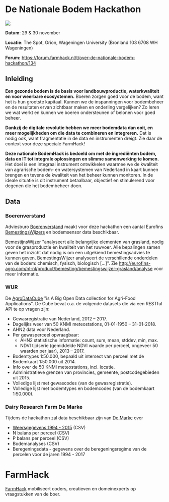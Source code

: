 # De Nationale Bodem Hackathon

![](https://forum.farmhack.nl/uploads/default/optimized/1X/37c8bad377c83a477daf1946d1f1574b203c8de6_1_690x350.png)

**Datum**: 29 & 30 november

**Locatie**: The Spot, Orion, Wageningen University (Bronland 103 6708 WH Wageningen)

**Forum:** https://forum.farmhack.nl/t/over-de-nationale-bodem-hackathon/134

## Inleiding
**Een gezonde bodem is de basis voor landbouwproductie, waterkwaliteit en voor weerbare ecosystemen.** Boeren zorgen goed voor de bodem, want het is hun grootste kapitaal. Kunnen we de inspanningen voor bodembeheer en de resultaten ervan zichtbaar maken en onderling vergelijken? Zo leren we wat werkt en kunnen we boeren ondersteunen of belonen voor goed beheer.

**Dankzij de digitale revolutie hebben we meer bodemdata dan ooit, en meer mogelijkheden om die data te combineren en integreren.** Dat is nodig ook, want fragmentatie in de data en instrumenten dreigt. Zie daar de context voor deze speciale FarmHack! 

**Deze nationale BodemHack is bedoeld om met de ingrediënten bodem, data en IT tot integrale oplossingen en slimme samenwerking te komen.** Het doel is een integraal instrument ontwikkelen waarmee we de kwaliteit van agrarische bodem- en watersystemen van Nederland in kaart kunnen brengen en tevens de kwaliteit van het beheer kunnen monitoren.  In de ideale situatie is dit instrument betaalbaar, objectief en stimulerend voor degenen die het bodembeheer doen.

## Data

### Boerenverstand

Adviesburo [Boerenverstand](http://www.boerenverstand.nl/boerenverstand/over-ons/) maakt voor deze hackathon een aantal Eurofins  [BemestingsWijzers](http://eurofins-agro.com/nl-nl/product/bemesting/bemestingswijzer-grasland) en bodemsensor data beschikbaar.

BemestijnsWijzer "analyseert alle belangrijke elementen van grasland, nodig voor de grasproductie en kwaliteit van het ruwvoer. Alle bepalingen samen geven het inzicht dat nodig is om een uitgekiend bemestingsadvies te kunnen geven. BemestingsWijzer analyseert de verschillende onderdelen van de bodem: chemisch, fysisch, biologisch [...]". Zie http://eurofins-agro.com/nl-nl/product/bemesting/bemestingswijzer-grasland/analyse voor meer informatie. 

### WUR 

De [AgroDataCube](http://agrodatacube.wur.nl) "is A Big Open Data collection for Agri-Food Applications". De Cube bevat o.a. de volgende datasets die via een RESTful API te op vragen zijn:
  - Gewasregistratie van Nederland, 2012 – 2017.
  - Dagelijks weer van 50 KNMI meteostations, 01-01-1950 – 31-01-2018.
  - AHN2 data voor Nederland.
  - Per gewasperceel opvraagbaar:
    - AHN2 statistische informatie: count, sum, mean, stddev, min, max.
    - NDVI tijdserie (gemiddelde NDVI waarde per perceel, ongeveer 50 waarden per jaar), 2013 – 2017.
  - Bodemtypes 1:50.000, bepaald uit intersect van perceel met de Bodemkaart 1:50.000 uit 2014.
  - Info over de 50 KNMI meteostations, incl. locatie.
  - Administratieve grenzen van provincies, gemeente, postcodegebieden uit 2015.
  - Volledige lijst met gewascodes (van de gewasregistratie).
  - Volledige lijst met bodemtypes en bodemcodes (van de bodemkaart 1:50.000).
  
 ### Dairy Research Farm De Marke

Tijdens de hackathon zal data beschikbaar zijn van [De Marke](https://www.wur.nl/en/location/De-Marke-1.htm) over 

- [Weersgegevens 1994 - 2015](https://github.com/FarmHackNL/Bodemhack-2018/tree/master/data/De%20Marke/weersgegevens) (CSV)
- N balans per perceel (CSV)
- P balans per perceel (CSV)
- Bodemanalyses (CSV)
- Beregeningsdata - gegevens over de beregeningsregime van de percelen voor de jaren 1994 - 2017 
  
# FarmHack 

[FarmHack](farmhack.nl) mobiliseert coders, creatieven en domeinexperts op vraagstukken van de boer.
